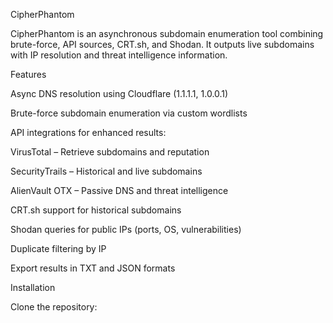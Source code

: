 CipherPhantom

CipherPhantom is an asynchronous subdomain enumeration tool combining brute-force, API sources, CRT.sh, and Shodan. It outputs live subdomains with IP resolution and threat intelligence information.

Features

Async DNS resolution using Cloudflare (1.1.1.1, 1.0.0.1)

Brute-force subdomain enumeration via custom wordlists

API integrations for enhanced results:

VirusTotal – Retrieve subdomains and reputation

SecurityTrails – Historical and live subdomains

AlienVault OTX – Passive DNS and threat intelligence

CRT.sh support for historical subdomains

Shodan queries for public IPs (ports, OS, vulnerabilities)

Duplicate filtering by IP

Export results in TXT and JSON formats

Installation

Clone the repository:
